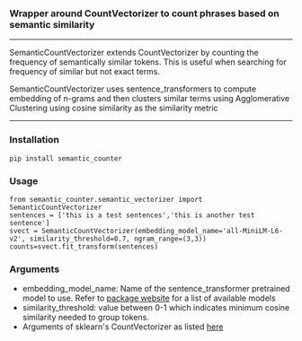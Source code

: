 ### Wrapper around CountVectorizer to count phrases based on semantic similarity
---
SemanticCountVectorizer extends CountVectorizer by counting the frequency of semantically similar tokens. This is useful when searching for frequency of similar but not exact terms.

SemanticCountVectorizer uses sentence_transformers to compute embedding of n-grams and then clusters similar terms using Agglomerative Clustering using cosine similarity as the similarity metric

---

### Installation

`pip install semantic_counter`


### Usage

```
from semantic_counter.semantic_vectorizer import SemanticCountVectorizer 
sentences = ['this is a test sentences','this is another test sentence']
svect = SemanticCountVectorizer(embedding_model_name='all-MiniLM-L6-v2', similarity_threshold=0.7, ngram_range=(3,3))
counts=svect.fit_transform(sentences)
```

### Arguments
- embedding_model_name: Name of the sentence_transformer pretrained model to use. Refer to [package website](https://www.sbert.net/docs/pretrained_models.html) for a list of available models
- similarity_threshold: value between 0-1 which indicates minimum cosine similarity needed to group tokens.
- Arguments of sklearn's CountVectorizer as listed [here](https://scikit-learn.org/stable/modules/generated/sklearn.feature_extraction.text.CountVectorizer.html)